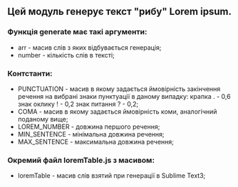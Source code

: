 ## Цей модуль генерує текст "рибу" Lorem ipsum.

### Функція generate має такі аргументи:

- arr - масив слів з яких відбувається генерація;
- number - кількість слів в тексті;

### Контстанти:

- PUNCTUATION - масив в якому задається ймовірність закінчення речення на вибрані знаки пунктуації
  в даному випадку: крапка . - 0,6 знак оклику ! - 0,2 знак питання ? - 0,2;
- COMA - масив в якому задається ймовірність коми, аналогічний поданому вище;
- LOREM_NUMBER - довжина першого речення;
- MIN_SENTENCE - мінімальна довжина речення;
- MAX_SENTENCE - максимальна довжина речення;

### Окремий файл loremTable.js з масивом:

- loremTable - масив слів взятий при генерації в Sublime Text3;
